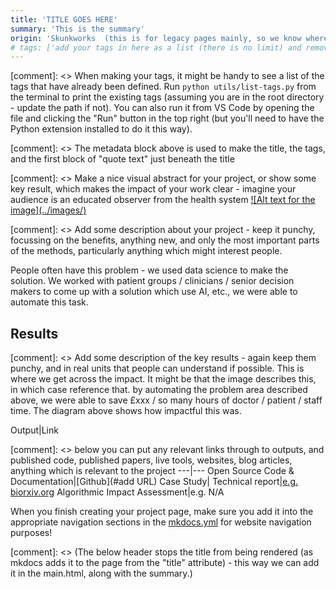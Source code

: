 ```yaml
---
title: 'TITLE GOES HERE'
summary: 'This is the summary'
origin: 'Skunkworks  (this is for legacy pages mainly, so we know where the work came from)'
# tags: ['add your tags in here as a list (there is no limit) and remove the comment #','tag 2','tag 3']
---
```

[comment]: <> When making your tags, it might be handy to see a list of the tags that have already been defined. Run `python utils/list-tags.py` from the terminal to print the existing tags (assuming you are in the root directory - update the path if not). You can also run it from VS Code by opening the file and clicking the "Run" button in the top right (but you'll need to have the Python extension installed to do it this way).

[comment]: <> The metadata block above is used to make the title, the tags, and the first block of "quote text" just beneath the title

[comment]: <> Make a nice visual abstract for your project, or show some key result, which makes the impact of your work clear - imagine your audience is an educated observer from the health system
[![Alt text for the image](../images/<add your age to the image folder and put the file name here>)](<add a relevant URL if you have one - people like to click images!>)

[comment]: <> Add some description about your project - keep it punchy, focussing on the benefits, anything new, and only the most important parts of the methods, particularly anything which might interest people.

People often have this problem - we used data science to make the solution. We worked with patient groups / clinicians /  senior decision makers to come up with a solution which use AI, etc., we were able to automate this task.

## Results

[comment]: <> Add some description of the key results - again keep them punchy, and in real units that people can understand if possible. This is where we get across the impact. It might be that the image describes this, in which case reference that.
by automating the problem area described above, we were able to save £xxx / so many hours of doctor / patient / staff time. The diagram above shows how impactful this was.

Output|Link

[comment]: <> below you can put any relevant links through to outputs, and published code, published papers, live tools, websites, blog articles, anything which is relevant to the project
---|---
Open Source Code & Documentation|[Github](#add URL)
Case Study|
Technical report|[e.g. biorxiv.org]()
Algorithmic Impact Assessment|e.g. N/A

When you finish creating your project page, make sure you add it into the appropriate navigation sections in the [mkdocs.yml](https://github.com/nhsengland/datascience/blob/main/mkdocs.yml) for website navigation purposes!

[comment]: <> (The below header stops the title from being rendered (as mkdocs adds it to the page from the "title" attribute) - this way we can add it in the main.html, along with the summary.)
#
